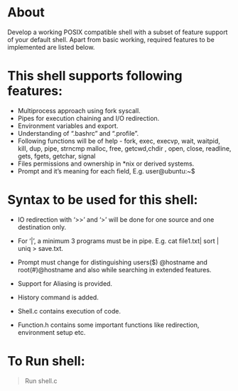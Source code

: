 # About
Develop a working POSIX compatible shell with a subset of feature support of your default shell. Apart from basic working, required features to be implemented are listed below.

# This shell supports following features:
* Multiprocess approach using fork syscall.
* Pipes for execution chaining and I/O redirection.
* Environment variables and export.
* Understanding of “.bashrc” and “.profile”.
* Following functions will be of help - fork, exec, execvp, wait, waitpid, kill, dup, pipe, strncmp
   malloc, free, getcwd,chdir , open, close, readline, gets, fgets, getchar, signal
* Files permissions and ownership in *nix or derived systems.
* Prompt and it’s meaning for each field, E.g. user@ubuntu:~$

# Syntax to be used for this shell:
* IO redirection with ‘>>’ and ‘>’ will be done for one source and one destination only.

* For ‘|’, a minimum 3 programs must be in pipe. E.g. cat file1.txt| sort | uniq > save.txt.

* Prompt must change for distinguishing users($) @hostname and root(#)@hostname and also while searching in extended features.

* Support for Aliasing is provided.

* History command is added.

* Shell.c contains execution of code.

* Function.h contains some important functions like redirection, environment setup etc.

# To Run shell:
> Run shell.c
